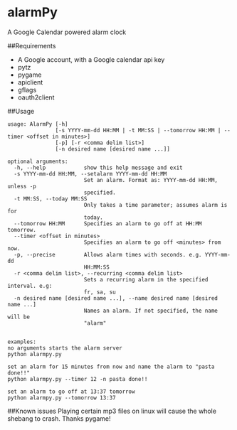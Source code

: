 alarmPy
=======

A Google Calendar powered alarm clock

##Requirements
* A Google account, with a Google calendar api key
* pytz
* pygame
* apiclient
* gflags
* oauth2client


##Usage

```
usage: AlarmPy [-h]
               [-s YYYY-mm-dd HH:MM | -t MM:SS | --tomorrow HH:MM | --timer <offset in minutes>]
               [-p] [-r <comma delim list>]
               [-n desired name [desired name ...]]

optional arguments:
  -h, --help            show this help message and exit
  -s YYYY-mm-dd HH:MM, --setalarm YYYY-mm-dd HH:MM
                        Set an alarm. Format as: YYYY-mm-dd HH:MM, unless -p
                        specified.
  -t MM:SS, --today MM:SS
                        Only takes a time parameter; assumes alarm is for
                        today.
  --tomorrow HH:MM      Specifies an alarm to go off at HH:MM tomorrow.
  --timer <offset in minutes>
                        Specifies an alarm to go off <minutes> from now.
  -p, --precise         Allows alarm times with seconds. e.g. YYYY-mm-dd
                        HH:MM:SS
  -r <comma delim list>, --recurring <comma delim list>
                        Sets a recurring alarm in the specified interval. e.g:
                        fr, sa, su
  -n desired name [desired name ...], --name desired name [desired name ...]
                        Names an alarm. If not specified, the name will be
                        "alarm"


examples:
no arguments starts the alarm server  
python alarmpy.py

set an alarm for 15 minutes from now and name the alarm to "pasta done!!"
python alarmpy.py --timer 12 -n pasta done!!

set an alarm to go off at 13:37 tomorrow
python alarmpy.py --tomorrow 13:37

```
##Known issues
Playing certain mp3 files on linux will cause the whole shebang to crash.  Thanks pygame!
